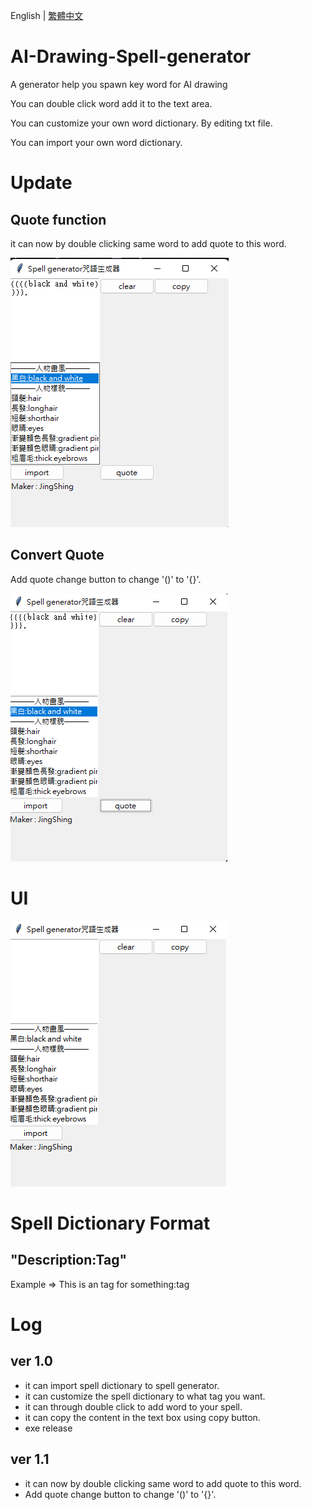English | [繁體中文](README_TCH.md)
# AI-Drawing-Spell-generator
A generator help you spawn key word for AI drawing

You can double click word add it to the text area.

You can customize your own word dictionary. By editing txt file.

You can import your own word dictionary.
# Update
## Quote function
it can now by double clicking same word to add quote to this word.

![quote](img/quote.png)
## Convert Quote
Add quote change button to change '()' to '{}'.

![quote_change](img/quote_change.png)
# UI
![img](img/UI.png)

# Spell Dictionary Format
## "Description:Tag"
Example $\Rightarrow$ This is an tag for something:tag

# Log
## ver 1.0
* it can import spell dictionary to spell generator.
* it can customize the spell dictionary to what tag you want.
* it can through double click to add word to your spell.
* it can copy the content in the text box using copy button.
* exe release
## ver 1.1
* it can now by double clicking same word to add quote to this word.
* Add quote change button to change '()' to '{}'.
